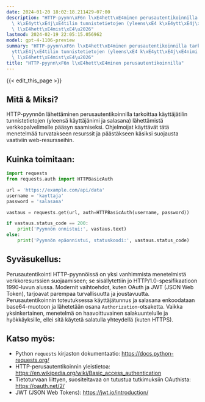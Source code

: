 ```yaml
---
date: 2024-01-20 18:02:18.211429-07:00
description: "HTTP-pyynn\xF6n l\xE4hett\xE4minen perusautentikoinnilla tarkoittaa\
  \ k\xE4ytt\xE4j\xE4tilin tunnistetietojen (yleens\xE4 k\xE4ytt\xE4j\xE4nimi ja salasana)\
  \ l\xE4hett\xE4mist\xE4\u2026"
lastmod: 2024-02-19 22:05:15.056962
model: gpt-4-1106-preview
summary: "HTTP-pyynn\xF6n l\xE4hett\xE4minen perusautentikoinnilla tarkoittaa k\xE4\
  ytt\xE4j\xE4tilin tunnistetietojen (yleens\xE4 k\xE4ytt\xE4j\xE4nimi ja salasana)\
  \ l\xE4hett\xE4mist\xE4\u2026"
title: "HTTP-pyynn\xF6n l\xE4hett\xE4minen perusautentikoinnilla"
---
```


{{< edit_this_page >}}

## Mitä & Miksi?
HTTP-pyynnön lähettäminen perusautentikoinnilla tarkoittaa käyttäjätilin tunnistetietojen (yleensä käyttäjänimi ja salasana) lähettämistä verkkopalvelimelle pääsyn saamiseksi. Ohjelmoijat käyttävät tätä menetelmää turvatakseen resurssit ja päästäkseen käsiksi suojausta vaativiin web-resursseihin.

## Kuinka toimitaan:
```Python
import requests
from requests.auth import HTTPBasicAuth

url = 'https://example.com/api/data'
username = 'kayttaja'
password = 'salasana'

vastaus = requests.get(url, auth=HTTPBasicAuth(username, password))

if vastaus.status_code == 200:
    print('Pyynnön onnistui:', vastaus.text)
else:
    print('Pyynnön epäonnistui, statuskoodi:', vastaus.status_code)
```

## Syväsukellus:
Perusautentikointi HTTP-pyynnöissä on yksi vanhimmista menetelmistä verkkoresurssien suojaamiseen; se sisällytettiin jo HTTP/1.0-spesifikaatioon 1990-luvun alussa. Modernit vaihtoehdot, kuten OAuth ja JWT (JSON Web Token), tarjoavat parempaa turvallisuutta ja joustavuutta. Perusautentikoinnin toteutuksessa käyttäjätunnus ja salasana enkoodataan base64-muotoon ja lähetetään osana `Authorization`-otsaketta. Vaikka yksinkertainen, menetelmä on haavoittuvainen salakuuntelulle ja hyökkäyksille, ellei sitä käytetä salatulla yhteydellä (kuten HTTPS).

## Katso myös:
- Python `requests` kirjaston dokumentaatio: https://docs.python-requests.org/
- HTTP-perusautentikoinnin yleistietoa: https://en.wikipedia.org/wiki/Basic_access_authentication
- Tietoturvaan liittyen, suositeltavaa on tutustua tutkimuksiin OAuthista: https://oauth.net/2/
- JWT (JSON Web Tokens): https://jwt.io/introduction/
